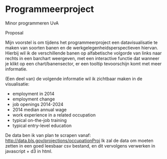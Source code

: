 # Programmeerproject
Minor programmeren UvA 

Proposal

Mijn voorstel is om tijdens het programmeerproject een datavisualisatie te maken van soorten banen en de werkgelegenheidsperspectieven hiervan. Hierbij wil ik de verschillende banen op alfabetische volgorde van links naar rechts in een barchart weergeven, met een  interactive functie dat wanneer je klikt op een chart/banensector, er een tooltip tevoorschijn komt met meer informatie. 

(Een deel van) de volgende informatie wil ik zichtbaar maken in de visualisatie:
- employment in 2014
- employment change
- job openings 2014-2024
- 2014 median annual wage
- work experience in a related occupation
- typical on-the-job training
- typical entry-level education

De data ben ik van plan te scrapen vanaf: http://data.bls.gov/projections/occupationProj
Ik zal de data om moeten zetten in een goed leesbaar csv bestand, en dit vervolgens verwerken in javascript + d3 in html. 



